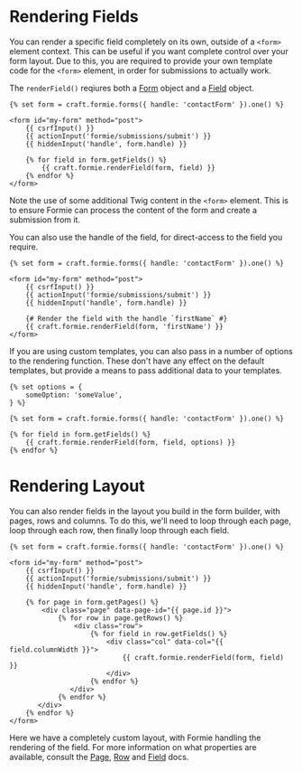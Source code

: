# Rendering Fields
You can render a specific field completely on its own, outside of a `<form>` element context. This can be useful if you want complete control over your form layout. Due to this, you are required to provide your own template code for the `<form>` element, in order for submissions to actually work.

The `renderField()` reqiures both a [Form]() object and a [Field]() object.

```twig
{% set form = craft.formie.forms({ handle: 'contactForm' }).one() %}

<form id="my-form" method="post">
    {{ csrfInput() }}
    {{ actionInput('formie/submissions/submit') }}
    {{ hiddenInput('handle', form.handle) }}

    {% for field in form.getFields() %}
        {{ craft.formie.renderField(form, field) }}
    {% endfor %}
</form>
```

Note the use of some additional Twig content in the `<form>` element. This is to ensure Formie can process the content of the form and create a submission from it.

You can also use the handle of the field, for direct-access to the field you require.

```twig
{% set form = craft.formie.forms({ handle: 'contactForm' }).one() %}

<form id="my-form" method="post">
    {{ csrfInput() }}
    {{ actionInput('formie/submissions/submit') }}
    {{ hiddenInput('handle', form.handle) }}

    {# Render the field with the handle `firstName` #}
    {{ craft.formie.renderField(form, 'firstName') }}
</form>
```

If you are using custom templates, you can also pass in a number of options to the rendering function. These don't have any effect on the default templates, but provide a means to pass additional data to your templates.

```twig
{% set options = {
    someOption: 'someValue',
} %}

{% set form = craft.formie.forms({ handle: 'contactForm' }).one() %}

{% for field in form.getFields() %}
    {{ craft.formie.renderField(form, field, options) }}
{% endfor %}
```

# Rendering Layout
You can also render fields in the layout you build in the form builder, with pages, rows and columns. To do this, we'll need to loop through each page, loop through each row, then finally loop through each field.

```twig
{% set form = craft.formie.forms({ handle: 'contactForm' }).one() %}

<form id="my-form" method="post">
    {{ csrfInput() }}
    {{ actionInput('formie/submissions/submit') }}
    {{ hiddenInput('handle', form.handle) }}

    {% for page in form.getPages() %}
        <div class="page" data-page-id="{{ page.id }}">
            {% for row in page.getRows() %}
                <div class="row">
                    {% for field in row.getFields() %}
                        <div class="col" data-col="{{ field.columnWidth }}">
                            {{ craft.formie.renderField(form, field) }}
                        </div>
                    {% endfor %}
               </div>
            {% endfor %}
       </div>
    {% endfor %}
</form>
```

Here we have a completely custom layout, with Formie handling the rendering of the field. For more information on what properties are available, consult the [Page](), [Row]() and [Field]() docs.
